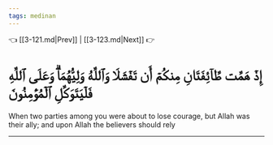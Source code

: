 ```yaml
---
tags: medinan
---
```


👈 [[3-121.md|Prev]] | [[3-123.md|Next]] 👉

# إِذۡ هَمَّت طَّآئِفَتَانِ مِنكُمۡ أَن تَفۡشَلَا وَٱللَّهُ وَلِيُّهُمَاۗ وَعَلَى ٱللَّهِ فَلۡيَتَوَكَّلِ ٱلۡمُؤۡمِنُونَ

When two parties among you were about to lose courage, but Allah was their ally; and upon Allah the believers should rely

---

